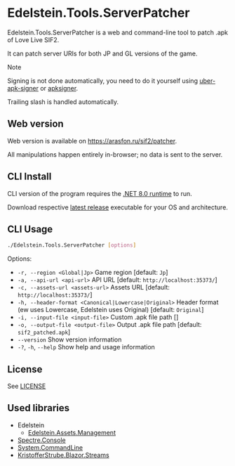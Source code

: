 # Edelstein.Tools.ServerPatcher

Edelstein.Tools.ServerPatcher is a web and command-line tool to patch .apk of Love Live SIF2.

It can patch server URIs for both JP and GL versions of the game.

> [!NOTE]
> Signing is not done automatically, you need to do it yourself using [uber-apk-signer](https://github.com/patrickfav/uber-apk-signer) or [apksigner](https://developer.android.com/tools/apksigner).

Trailing slash is handled automatically.

## Web version

Web version is available on <https://arasfon.ru/sif2/patcher>.

All manipulations happen entirely in-browser; no data is sent to the server.

## CLI Install

CLI version of the program requires the [.NET 8.0 runtime](https://dot.net/download) to run.

Download respective [latest release](https://github.com/Edelstein-LL/Edelstein.Tools.ServerPatcher/releases/latest) executable for your OS and architecture.

## CLI Usage

```bash
./Edelstein.Tools.ServerPatcher [options]
```

Options:

- `-r, --region <Global|Jp>`                            Game region [default: `Jp`]
- `-a, --api-url <api-url>`                             API URL [default: `http://localhost:35373/`]
- `-c, --assets-url <assets-url>`                       Assets URL [default: `http://localhost:35373/`]
- `-h, --header-format <Canonical|Lowercase|Original>`  Header format (ew uses Lowercase, Edelstein uses Original) [default: `Original`]
- `-i, --input-file <input-file>`                       Custom .apk file path []
- `-o, --output-file <output-file>`                     Output .apk file path [default: `sif2_patched.apk`]
- `--version`                                           Show version information
- `-?`, `-h`, `--help`                                      Show help and usage information

## License

See [LICENSE](LICENSE)

## Used libraries

- Edelstein
  - [Edelstein.Assets.Management](https://github.com/Edelstein-LL/Edelstein.Assets.Management)
- [Spectre.Console](https://github.com/spectreconsole/spectre.console)
- [System.CommandLine](https://github.com/dotnet/command-line-api)
- [KristofferStrube.Blazor.Streams](https://github.com/KristofferStrube/Blazor.Streams)
